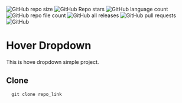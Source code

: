 ![GitHub repo size](https://img.shields.io/github/repo-size/devmdmohiuddin/hover-dropdown)
![GitHub Repo stars](https://img.shields.io/github/stars/devmdmohiuddin/hover-dropdown)
![GitHub language count](https://img.shields.io/github/languages/count/devmdmohiuddin/hover-dropdown)
![GitHub repo file count](https://img.shields.io/github/directory-file-count/devmdmohiuddin/hover-dropdown)
![GitHub all releases](https://img.shields.io/github/downloads/devmdmohiuddin/hover-dropdown/total)
![GitHub pull requests](https://img.shields.io/github/issues-pr/devmdmohiuddin/hover-dropdown)
![GitHub](https://img.shields.io/github/license/devmdmohiuddin/hover-dropdown)

# Hover Dropdown

This is hove dropdown simple project.

## Clone

```
  git clone repo_link
```

